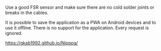 Use a good FSR sensor and make sure there are no cold solder joints or breaks in the cables.

It is possible to save the application as a PWA on Android devices and to use it offline.
There is no support for the application. Every request is ignored.

https://gkab1992.github.io/Nipppa/

